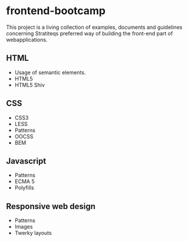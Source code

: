 frontend-bootcamp
=================

This project is a living collection of examples, documents and guidelines concerning Stratiteqs preferred way of building the front-end part of webapplications.

## HTML
-  Usage of semantic elements.
-  HTML5
-  HTML5 Shiv

## CSS
-  CSS3
-  LESS
-  Patterns
-  OOCSS
-  BEM

## Javascript
-  Patterns
-  ECMA 5
-  Polyfills

## Responsive web design
-  Patterns
-  Images
-  Twerky layouts
